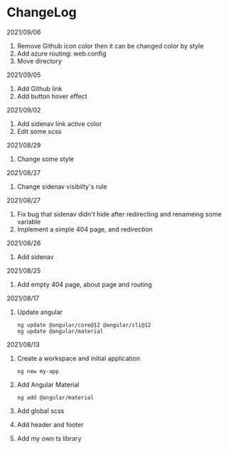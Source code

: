 
# ChangeLog

2021/09/06

1. Remove Github icon color then it can be changed color by style
2. Add azure routing: web.config
3. Move directory

2021/09/05

1. Add Github link
2. Add button hover effect

2021/09/02

1. Add sidenav link active color
2. Edit some scss

2021/08/29

1. Change some style

2021/08/27

1. Change sidenav visibilty's rule

2021/08/27

1. Fix bug that sidenav didn't hide after redirecting and renameing some variable
2. Implement a simple 404 page, and redirection

2021/08/26

1. Add sidenav

2021/08/25

1. Add empty 404 page, about page and routing

2021/08/17

1. Update angular

    ```shell
    ng update @angular/core@12 @angular/cli@12
    ng update @angular/material
    ```

2021/08/13

1. Create a workspace and initial application

    ```shell
    ng new my-app
    ```

2. Add Angular Material

    ```shell
    ng add @angular/material
    ```

3. Add global scss
4. Add header and footer
5. Add my own ts library
